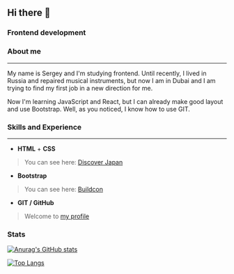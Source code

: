## Hi there 👋

### **Frontend development**

### **About me**
---
My name is Sergey and I'm studying frontend. Until recently, I lived in Russia and repaired musical instruments, but now I am in Dubai and I am trying to find my first job in a new direction for me.

Now I'm learning JavaScript and React, but I can already make good layout and use Bootstrap. Well, as you noticed, I know how to use GIT.

### **Skills and Experience**
---
* **HTML** + **CSS**
> You can see here: [Discover Japan](https://henry128bit.github.io/discover-japan/)
* **Bootstrap** 
> You can see here: [Buildcon](https://henry128bit.github.io/bootstrap-5-project/)
* **GIT / GitHub**

> Welcome to [my profile](https://github.com/Henry128bit)

### **Stats**

[![Anurag's GitHub stats](https://github-readme-stats.vercel.app/api?username=Henry128bit&hide=stars,contribs&theme=cobalt)](https://github.com/anuraghazra/github-readme-stats)

[![Top Langs](https://github-readme-stats.vercel.app/api/top-langs/?username=Henry128bit)](https://github.com/anuraghazra/github-readme-stats)